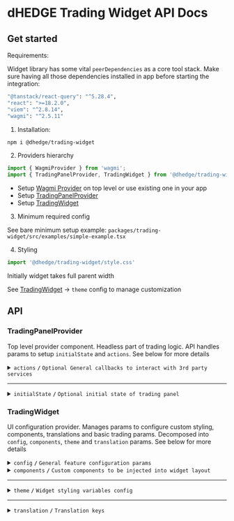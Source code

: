 # dHEDGE Trading Widget API Docs

## Get started

Requirements:

Widget library has some vital `peerDependencies` as a core tool stack. Make sure having all those dependencies installed in app before starting the integration:

```bash
"@tanstack/react-query": "^5.28.4",
"react": ">=18.2.0",
"viem": "^2.8.14",
"wagmi": "^2.5.11"
```

1. Installation:

```bash
npm i @dhedge/trading-widget
```
2. Providers hierarchy

```typescript jsx
import { WagmiProvider } from 'wagmi';
import { TradingPanelProvider, TradingWidget } from '@dhedge/trading-widget';
```

- Setup [Wagmi Provider](https://wagmi.sh/react/api/WagmiProvider) on top level or use existing one in your app
- Setup [TradingPanelProvider](#tradingpanelprovider)
- Setup [TradingWidget](#tradingwidget)

3. Minimum required config

See bare minimum setup example: `packages/trading-widget/src/examples/simple-example.tsx`

4. Styling

```typescript jsx
import '@dhedge/trading-widget/style.css'
```

Initially widget takes full parent width

See [TradingWidget](#tradingwidget) -> `theme` config to manage customization

## API

### TradingPanelProvider

Top level provider component. Headless part of trading logic. API handles params to setup `initialState` and `actions`. See below for more details 

<details>
<summary><code>actions</code> <code><b>/</b></code> <code>Optional General callbacks to interact with 3rd party services</code></summary>

> | name                                          | type                                                                                                                                                                                                                    | default value | description                                                                       |
> |-----------------------------------------------|-------------------------------------------------------------------------------------------------------------------------------------------------------------------------------------------------------------------------|---------------|-----------------------------------------------------------------------------------|
> | `onUpdateSendTokenInput`                      | (payload: Partial\<{ address: `Address`; symbol: `string`; value: `string`; decimals: `number`; isLoading?: `boolean` }\>) => void                                                                                      | undefined     | triggers on send token change                                                     |
> | `onUpdateTradingSettings`                     | (payload: Partial\<{ slippage: `number \| 'auto'`; minSlippage?: `number` isInfiniteAllowance: `boolean`; isMultiAssetWithdrawalEnabled: `boolean`; isMaxSlippageLoading: `boolean` }\>) => void                        | undefined     | triggers on trading settings change                                               |
> | `onSetTradingType`                            | (payload: `'deposit' \| 'withdraw'`) => void                                                                                                                                                                            | undefined     | triggers on trading type change                                                   |
> | `onUpdateTradingMeta`                         | (payload: Partial\<{ approvingStatus: `'pending' \| 'success'` }\>) => void                                                                                                                                             | undefined     | triggers on trading meta change                                                   |
> | `onUpdateTradingModal`                        | (payload: Partial\<{ isOpen: `boolean`; status: `'Success' \| 'None' \| 'Mining' \|  'Wallet'` }\>) => void                                                                                                             | undefined     | triggers on trading modal change                                                  |
> | `onUpdateTransactions`                        | (payload: AddTransaction \| UpdateTransaction \| RemoveTransaction) => void                                                                                                                                             | undefined     | triggers on transaction action change                                             |
> | `onTradingSettleError`                        | (error: `Error`) => void                                                                                                                                                                                                | undefined     | triggers on trading settle error                                                  |
> | `onTransactionError`                          | (error: `Error`, action: `TransactionAction` \| `undefined`, chainId?: `ChainId`, txHash?: `Address`) => void                                                                                                           | undefined     | triggers on transaction error                                                     |
> | `onTransactionSuccess`                        | (data: `WaitForTransactionReceiptReturnType`, action: `TransactionAction` \| `undefined`, link?: `string`) => void                                                                                                      | undefined     | triggers on transaction success                                                   |
> | `onTransactionEstimationError`                | (error: `EstimationError`, address: `Address`, chainId?: `ChainId`, account?: `Address`) => void                                                                                                                        | undefined     | triggers on transaction estimation error                                          |
> | `onTokenSelector`                             | (payload: { isOpen: `boolean`; entity: `'token' \| 'pool'` }) => void                                                                                                                                                   | undefined     | triggers on token selector change                                                 |
> | `onLog`                                       | (eventName: `string`, payload?: `Record<string, unknown>`) => void                                                                                                                                                      | undefined     | triggers on log event                                                             |
> | `onSimulateTransaction`                       | (payload: { chainId: `ChainId`; from: `Address`: to: `Address`; input: `string`; gas: `number`; value?: `string` }) => Promise<{ link?: `string`; simulation: { status: `boolean`; error_message: `string` } } \| null> | undefined     | triggers to simulate transaction and get error details after failed tx estimation |

###### Source: `packages/trading-widget/src/core-kit/providers/index.tsx`
###### Default values: `undefined`
</details>

------------------------------------------------------------------------------------------

<details>
<summary><code>initialState</code> <code><b>/</b></code> <code>Optional initial state of trading panel</code></summary>

> | name               | type                                                                                                                                                                                                                                     | default value                                                                                                              | description                                                                                     |
> |--------------------|------------------------------------------------------------------------------------------------------------------------------------------------------------------------------------------------------------------------------------------|----------------------------------------------------------------------------------------------------------------------------|-------------------------------------------------------------------------------------------------|
> | `poolAddress`      | Address                                                                                                                                                                                                                                  | `AddressZero`                                                                                                              | Current active pool address                                                                     |
> | `poolConfigMap`    | Record<Address, PoolConfig>                                                                                                                                                                                                              | `{}`                                                                                                                       | Map of pool configs available for trading                                                       |
> | `settings`         | { slippage: `number \| 'auto'`; minSlippage?: `number`; isInfiniteAllowance: `boolean`; isMultiAssetWithdrawalEnabled: `boolean`; isMaxSlippageLoading: `boolean` }                                                                      | { slippage: `'auto'`; isInfiniteAllowance: `false`; isMultiAssetWithdrawalEnabled: `true`; isMaxSlippageLoading: `false` } | Panel settings                                                                                  |
> | `type`             | 'deposit' \| 'withdraw'                                                                                                                                                                                                                  | `'deposit'`                                                                                                                | Trading type                                                                                    |
> | `input`            | { sendToken: { address: `Address`; symbol: `string`; value: `string`; decimals: `number`; isLoading?: `boolean` }; receiveToken: { address: `Address`; symbol: `string`; value: `string`; decimals: `number`; isLoading?: `boolean` }  } | `poolConfigMap[poolAddress]`                                                                                               | Send/receive tokens pair                                                                        |
> | `entryFee`         | { deposit: `number`; depositWithCustomCooldown: `number`; }                                                                                                                                                                              | { deposit: `0`; depositWithCustomCooldown: `0.1` }                                                                         | Entry fee config map                                                                            |
> | `meta`             | { approvingStatus?: `'pending' \| 'success'` }                                                                                                                                                                                           | `{}`                                                                                                                       | Trading meta info                                                                               |
> | `modal`            | { isOpen: `boolean`; status: `'Success' \| 'None' \| 'Mining' \|  'Wallet'`; action: `'deposit' \| 'withdraw' \| 'approve  \| 'oraclesUpdate'`; link?: `string`; sendToken: TradingToken \| null; receiveToken: TradingToken \| null }   | `{ isOpen: `false`,status: `'None'`, receiveToken: `null`, sendToken: `null` }`                                            | Trading modal state                                                                             |
> | `transactions`     | { action: `'deposit' \| 'withdraw' \| 'approve'`; symbol: `string`; chainId: `ChainId`; txHash?: `Address` }[]                                                                                                                           | `[]`                                                                                                                       | Pending transactions                                                                            |
> | `poolFallbackData` | { address: `Address`; managerLogicAddress?: `Address`; poolCompositions: `PoolComposition[]`; tokenPrice?: `string`; apy?: { value: `number`; currency: `'USD' \| 'ETH'`  }     }                                                        | { address: `AddressZero` }                                                                                                 | Current active pool fallback data to override or extend contract's response                     |
> | `defaultChainId`   | number (optional)                                                                                                                                                                                                                        | undefined                                                                                                                  | Chain id that will be returned from useNetwork wagmi hook when connected to unsupported network |

###### Source: `packages/trading-widget/src/core-kit/providers/index.tsx`
###### Default values: `packages/trading-widget/src/core-kit/providers/index.tsx`
</details>

### TradingWidget

UI configuration provider. Manages params to configure custom styling, components, translations and basic trading params. Decomposed into `config`, `components`, `theme` and `translation` params. See below for more details

<details>
<summary><code>config</code> <code><b>/</b></code> <code>General feature configuration params</code></summary>

##### params

> | name                               | type                                                           | default value                | description                                                                                                                                         |
> |------------------------------------|----------------------------------------------------------------|------------------------------|-----------------------------------------------------------------------------------------------------------------------------------------------------|
> | `isGeoBlocked`                     | `boolean`                                                      | `false`                      | Restricts depositing action button and conditionally renders GeoBlockAlert component                                                                |
> | `isSanctioned`                     | `boolean`                                                      | `false`                      | Restricts depositing action button and conditionally renders SanctionedAlert component                                                              |
> | `depositQuoteDiffWarningThreshold` | `number`                                                       | `1`                          | Deposit slippage absolute percent value warning threshold, Affects styling to warn user                                                             |
> | `depositQuoteDiffErrorThreshold`   | `number`                                                       | `3`                          | Deposit slippage absolute percent value error threshold, Affects styling to warn user                                                               |
> | `defaultWithdrawSlippageScale`     | `number[]`                                                     | `[0.1, 0.3, 0.5, 1, 1.5, 3]` | Initial withdraw slippage absolute percent. Further adjustments are available in panel settings                                                     |
> | `defaultLockTime`                  | `string`                                                       | `'24 hours'`                 | Formatted default deposit lock time to be displayed in panel (Long lockup period is used to bypass entry fee and can be managed in panel settings)  |
> | `customLockTime`                   | `string`                                                       | `'15 minutes'`               | Formatted custom deposit lock time alternative to be displayed in panel                                                                             |
> | `stablePrecision`                  | `number`                                                       | `3`                          | Number of decimals to be displayed in stables (e.g USDC balance)                                                                                    |
> | `defaultPrecision`                 | `number`                                                       | `6`                          | Number of decimals to be displayed in token values                                                                                                  |
> | `stakingChainId`                   | `number`                                                       | `10` (Optimism)              | ChainId to be used in staking logic                                                                                                                 |
> | `termsOfUseAccepted`               | `boolean`                                                      | `true`                       | Requires user to confirm terms of use by rendering DepositTermsOfUse component before deposit action                                                |
> | `standalone`                       | `boolean`                                                      | `true`                       | Handles token selection in SPA mode                                                                                                                 |
> | `chainConfig`                      | `Partial<Record<ChainId, { name: string; iconPath: string }>>` | `{}`                         | Sets map of chain `name` and `iconPath`                                                                                                             |

##### actions

> | name                                 | type                     | default value                 | description                                                                                                                                                                                                                                                                   |
> |--------------------------------------|--------------------------|-------------------------------|-------------------------------------------------------------------------------------------------------------------------------------------------------------------------------------------------------------------------------------------------------------------------------|
> | `onConnect`                          | `() => void`             | `() => {}`                    | Widget has built-in `Connect Wallet` action button that triggers `onConnect` callback assuming starting of abstract wallet connection process. After all the only requirement is to get connected wallet inside wagmi's `useAccount` hook to make trading operations possible |
> | `onAcceptTermsOfUse`                 | `() => Promise<boolean>` | `() => Promise.resolve(true)` | Callback is triggered after user's approval of Terms of Use statements assuming switching of external `config.termsOfUseAccepted` param to `true` state                                                                                                                       |

###### Source: `packages/trading-widget/src/trading-widget/providers/config-provider`
###### Default values: `packages/trading-widget/src/trading-widget/providers/config-provider/config-provider.defaults.ts`
</details>

<details>
<summary>
<code>components</code>
<code><b>/</b></code>
<code>Custom components to be injected into widget layout</code>
</summary>

> | name                   | type                                 | default value       | description                                                                                                     |
> |------------------------|--------------------------------------|---------------------|-----------------------------------------------------------------------------------------------------------------|
> | `GeoBlockAlert`        | ComponentType                        | `<GeoBlockAlert>`   | Component replaces deposit button while `isGeoBlocked` config param is set to `true`                            |
> | `SanctionedAlert`      | ComponentType                        | `<SanctionedAlert>` | Component replaces deposit button while `isSanctioned` config param is set to `true`                            |
> | `DepositMetaInfo`      | ComponentType                        | `undefined`         | Component is injected into deposit meta part of widget layout nearby TransactionOverviewDisclosure              |
> | `WithdrawMetaInfo`     | ComponentType                        | `undefined`         | Component is injected into withdraw meta part of widget layout nearby WithdrawTransactionOverviewDisclosure     |
> | `ExtraActionButton`    | ComponentType                        | `undefined`         | Component is injected below deposit action button and rendered if `isGeoBlocked` config param is set to `false` |
> | `Image`                | ComponentType<ImageProps>            | `<img>`             | Component optionally can be used to pass `nextjs` Image component to be used for assets rendering               |
> | `LogoSpinner`          | ComponentType<SVGProps<SVGElement>>  | `<Spinner>`         | Component is injected into widget pending transaction overlay. Assume using of spinning animation               |
> | `DepositTermsOfUse`    | ComponentType                        | `undefined`         | Component is injected into `TermsOfUseOverlay` to extend default terms of use statement points                  |


###### Source: `packages/trading-widget/src/trading-widget/providers/component-provider/component-provider.tsx`
###### Default values: `undefined`
</details>

------------------------------------------------------------------------------------------

<details>
<summary>
<code>theme</code>
<code><b>/</b></code>
<code>Widget styling variables config</code>
</summary>

##### global

###### color

path: `global.color[name]`

> | name                       | type       | default value                                | description                           |
> |----------------------------|------------|----------------------------------------------|---------------------------------------|
> | `colorTextPrimary`         | string     | `#ffffff`                                    | Primary text color                    |
> | `colorTextPrimaryHover`    | string     | `#ffffffCC`                                  | Primary hover text color              |
> | `colorBorderPrimary`       | string     | `global?.color?.colorTextPrimary ?? #ffffff` | Primary border color                  |
> | `colorTextSecondary`       | string     | `#9DA2AD`                                    | Secondary text color                  |
> | `colorBgPrimary`           | string     | `#1B2432`                                    | Primary bg color                      |
> | `colorBgSecondary`         | string     | `#2B313E`                                    | Secondary bg color                    |
> | `colorTextAccent`          | string     | `#ffffff`                                    | Accent text color                     |
> | `colorTextAccentHover`     | string     | `#ffffffCC`                                  | Accent hover text color               |
> | `colorBgAccentFrom`        | string     | `#73D393`                                    | Accent bg gradient `from` color       |
> | `colorBgAccentTo`          | string     | `#34855E`                                    | Accent bg gradient `to` color         |
> | `colorBgAccentFromHover`   | string     | `#73D393CC`                                  | Accent hover bg gradient `from` color |
> | `colorBgAccentToHover`     | string     | `#162435`                                    | Accent hover bg gradient `to` color   |
> | `colorTextNeutral`         | string     | `#9DA2AD80`                                  | Neutral text color                    |
> | `colorBgNeutral`           | string     | `#9DA2AD33`                                  | Neutral bg color                      |
> | `colorTextLoading`         | string     | `#ffffff99`                                  | Loading text color                    |
> | `colorTextError`           | string     | `#EF4444`                                    | Error text color                      |
> | `colorTextWarning`         | string     | `#AFA58D`                                    | Warning text color                    |
> | `colorIcon`                | string     | `global?.color?.colorTextPrimary ?? #ffffff` | Warning text color                    |

###### size

path: `global.size[name]`

> | name                   | type         | default value                                | description            |
> |------------------------|--------------|----------------------------------------------|------------------------|
> | `gap`                  | string       | `0.25rem`                                    | General flex gap       |
> | `spacer`               | string       | `4px`                                        | General spacer         |
> | `fontSizeBase`         | string       | `16px`                                       | Font size base         |
> | `lineHeightBase`       | string       | `24px`                                       | Line height base       |
> | `fontSizeXs`           | string       | `12px`                                       | Font size xs           |
> | `lineHeightXs`         | string       | `16px`                                       | Line height xs         |
> | `fontSizeSm`           | string       | `14px`                                       | Font size sm           |
> | `lineHeightSm`         | string       | `20px`                                       | Line height sm         |
> | `fontSizeLg`           | string       | `18px`                                       | Font size lg           |
> | `lineHeightLg`         | string       | `28px`                                       | Line height lg         |
> | `iconSize`             | string       | `20px`                                       | Icon size base         |
> | `iconSizeSm`           | string       | `24px`                                       | Icon size sm           |
> | `iconSecondarySize`    | string       | `16px`                                       | Icon secondary size    |
> | `iconSecondarySizeSm`  | string       | `16px`                                       | Icon secondary size sm |
> | `labelFontSize`        | string       | `config?.global?.size?.fontSizeXs ?? 12px`   | Label font size        |
> | `labelLineHeight`      | string       | `config?.global?.size?.lineHeightXs ?? 16px` | Label font size        |
> | `labelLineHeight`      | string       | `config?.global?.size?.lineHeightXs ?? 16px` | Label font size        |

###### style

path: `global.style[name]`

> | name                                               | type           | default value | description                  |
> |----------------------------------------------------|----------------|---------------|------------------------------|
> | `radiusPrimary`                                    | string         | `1rem`        | General border radius        |
> | `radiusSecondary`                                  | string         | `1rem`        | Secondary border radius      |
> | `fontWeightLight`                                  | string         | `300`         | Font weight light            |
> | `fontWeightMedium`                                 | string         | `500`         | Font weight medium           |
> | `fontWeightBold`                                   | string         | `700`         | Font weight bold             |
> | `actionOpacity`                                    | string         | `1`           | Action element opacity       |
> | `actionOpacityHover`                               | string         | `0.8`         | Action hover element opacity |

##### component

###### popup

path: `component.popup[name]`

> | name                 | type             | default value                                           | description      |
> |----------------------|------------------|---------------------------------------------------------|------------------|
> | `color.colorText`    | string           | `config?.global?.color?.colorTextSecondary ?? #9DA2AD`  | Popup text color |
> | `color.colorBg`      | string           | `config?.global?.color?.colorBgSecondary ?? #2B313E`    | Popup bg color   |
> | `color.colorBorder`  | string           | `config?.global?.color?.colorTextSecondary ?? #9DA2AD`  | Popup bg color   |
> | `size.fontSize`      | string           | `config?.global?.size?.fontSizeXs ?? 12px`              | Popup font size  |

###### popupList

path: `component.popupList[name]`

> | name                    | type             | default value                                            | description                   |
> |-------------------------|------------------|----------------------------------------------------------|-------------------------------|
> | `color.itemBgEven`      | string           | `transparent`                                            | Popup list even item bg color |
> | `color.itemBgOdd`       | string           | `#2A3648`                                                | Popup list odd item bg color  |
> | `color.headerBg`        | string           | `#1B2432`                                                | Popup list header bg color    |

###### tabGroup

path: `component.tabGroup[name]`

> | name      | type             | default value                    | description              |
> |-----------|------------------|----------------------------------|--------------------------|
> | `size.px` | string           | `global.size.spacer * 3`         | Tab group padding inline |

###### tabContent

path: `component.tabContent[name]`

> | name       | type             | default value             | description                |
> |------------|------------------|---------------------------|----------------------------|
> | `size.pt`  | string           | `global.size.spacer * 3`  | Tab content padding top    |
> | `size.px`  | string           | `0px`                     | Tab content padding inline |
> | `size.pb`  | string           | `global.size.spacer * 9`  | Tab content padding bottom |
> | `size.gap` | string           | `global.size.spacer * 2`  | Tab content flex gap       |

###### tab

path: `component.tab[name]`

> | name                     | type                | default value                        | description           |
> |--------------------------|---------------------|--------------------------------------|-----------------------|
> | `size.px`                | string              | `global.size.spacer * 9`             | Tab padding inline    |
> | `size.py`                | string              | `global.size.spacer * 3`             | Tab padding block     |
> | `size.fontSize`          | string              | `global.size.fontSizeSm`             | Tab font size         |
> | `color.colorBg`          | string              | `global.color.colorBgNeutral`        | Tab bg color          |
> | `color.colorText`        | string              | `global.color.colorTextNeutral`      | Tab text color        |
> | `color.selectColorText`  | string              | `global.color.colorTextPrimary`      | Tab select text color |
> | `color.colorTextHover`   | string              | `global.color.colorTextPrimaryHover` | Tab hover text color  |
> | `style.fontWeight`       | string              | `global.style.fontWeightBold`        | Tab font weight       |
> | `style.lineHeight`       | string              | `global.size.lineHeightSm`           | Tab line height       |

###### balance

path: `component.balance[name]`

> | name                   | type                | default value                      | description               |
> |------------------------|---------------------|------------------------------------|---------------------------|
> | `size.px`              | string              | `global.size.spacer * 3`           | Balance padding inline    |
> | `size.gap`             | string              | `global.size.gap`                  | Balance flex gap          |
> | `size.fontSize`        | string              | `global.size.fontSizeLg`           | Balance font size         |
> | `size.lineHeight`      | string              | `global.size.lineHeightLg`         | Balance line height       |
> | `size.priceFontSize`   | string              | `global.size.fontSizeBase`         | Balance price font size   |
> | `size.priceLineHeight` | string              | `global.size.lineHeightBase`       | Balance price line height |
> | `color.colorText`      | string              | `global.color.colorTextPrimary`    | Balance text color        |
> | `color.priceColorText` | string              | `global.color.colorTextSecondary`  | Balance price text color  |

###### inputGroup

path: `component.inputGroup[name]`

> | name           | type                | default value                         | description                |
> |----------------|---------------------|---------------------------------------|----------------------------|
> | `size.px`      | string              | `global.size.spacer * 3`              | Input group padding inline |
> | `size.gap`     | string              | `global.size.gap`                     | Input group flex gap       |

###### input

path: `component.input[name]`

> | name                       | type                    | default value                       | description                 |
> |----------------------------|-------------------------|-------------------------------------|-----------------------------|
> | `size.px`                  | string                  | `global.size.spacer * 3`            | Input padding inline        |
> | `size.py`                  | string                  | `global.size.spacer * 2`            | Input padding block         |
> | `size.gap`                 | string                  | `global.size.gap * 2`               | Input flex gap              |
> | `size.priceGap`            | string                  | `global.size.gap * 2`               | Input flex gap              |
> | `size.iconSize`            | string                  | `global.size.iconSize`              | Input icon size             |
> | `size.iconSizeSm`          | string                  | `global.size.iconSizeSm`            | Input icon size sm          |
> | `size.labelFontSize`       | string                  | `global.size.fontSizeSm`            | Input label line height     |
> | `size.labelLineHeight`     | string                  | `global.size.lineHeightSm`          | Input label font size       |
> | `size.fontSize`            | string                  | `global.size.fontSizeSm`            | Input font size             |
> | `size.lineHeight`          | string                  | `global.size.lineHeightSm`          | Input line height           |
> | `size.fontSizeLg`          | string                  | `global.size.fontSizeLg`            | Input font size lg          |
> | `size.lineHeightLg`        | string                  | `global.size.lineHeightLg`          | Input line height lg        |
> | `size.tokenFontSize`       | string                  | `global.size.fontSizeXs`            | Input token font size       |
> | `size.tokenLineHeight`     | string                  | `global.size.lineHeightXs`          | Input token line height     |
> | `size.tokenFontSizeSm`     | string                  | `global.size.fontSizeBase`          | Input token font size sm    |
> | `size.tokenLineHeightSm`   | string                  | `global.size.lineHeightBase`        | Input token line height sm  |
> | `size.buttonPx`            | string                  | `global.size.spacer * 2`            | Input button padding inline |
> | `size.buttonPy`            | string                  | `global.size.spacer`                | Input button padding block  |
> | `size.buttonFontSize`      | string                  | `global?.size?.fontSizeXs`          | Input button font size      |
> | `size.buttonLineHeight`    | string                  | `global?.size?.lineHeightXs`        | Input button line height    |
> | `color.textColor`          | string                  | `global.color.colorTextPrimary`     | Input text color            |
> | `color.loadingTextColor`   | string                  | `global.color.colorTextLoading`     | Input loading text color    |
> | `color.bgColor`            | string                  | `global.color.colorBgNeutral`       | Input bg color              |
> | `color.bgColorFocus`       | string                  | `transparent`                       | Input bg color              |
> | `color.borderColor`        | string                  | `#4C505B`                           | Input border color          |
> | `color.borderColorFocus`   | string                  | `global.color.colorTextPrimary`     | Input border focus color    |
> | `color.placeholderColor`   | string                  | `global.color.colorTextSecondary`   | Input placeholder color     |
> | `color.buttonBgColor`      | string                  | `global.color.colorBgSecondary`     | Input button bg color       |
> | `color.buttonBorderColor`  | string                  | `global.color.colorBgAccentTo`      | Input button border color   |
> | `color.buttonTextColor`    | string                  | `global.color.colorTextPrimary`     | Input button text color     |
> | `style.radius`             | string                  | `global.style.radiusPrimary`        | Input border radius         |
> | `style.labelFontWeight`    | string                  | `global.style.fontWeightLight`      | Input label font weight     |
> | `style.fontWeight`         | string                  | `global.style.fontWeightLight`      | Input font weight           |
> | `style.tokenFontWeight`    | string                  | `global.style.fontWeightLight`      | Input token font weight     |
> | `style.buttonRadius`       | string                  | `30px`                              | Input button border radius  |

###### tooltip

path: `component.tooltip[name]`

> | name                     | type              | default value                                             | description      |
> |--------------------------|-------------------|-----------------------------------------------------------|------------------|
> | `color.colorBg`          | string            | `#12171F`                                                 | Tooltip bg color |

###### switch

path: `component.switch[name]`

> | name                       | type              | default value                                              | description               |
> |----------------------------|-------------------|------------------------------------------------------------|---------------------------|
> | `color.colorBgChecked`     | string            | `#152E4D`                                                  | Switch checked bg color   |
> | `color.colorBg`            | string            | `#4C505B`                                                  | Switch unchecked bg color |

###### actionButton

path: `component.actionButton[name]`

> | name                             | type                | default value                         | description                                |
> |----------------------------------|---------------------|---------------------------------------|--------------------------------------------|
> | `size.borderWidth`               | string              | `1px`                                 | Action button border width                 |
> | `color.colorBgFrom`              | string              | `global.color.colorBgAccentFrom`      | Action button bg gradient color from       |
> | `color.colorBgTo`                | string              | `global.color.colorBgAccentTo`        | Action button bg gradient color to         |
> | `color.colorBgFromHover`         | string              | `global.color.colorBgAccentFromHover` | Action button hover bg gradient color from |
> | `color.colorBgToHover`           | string              | `global.color.colorBgAccentTo`        | Action button hover bg gradient color to   |
> | `color.colorBorder`              | string              | `global.color.colorBgAccentFrom`      | Action button border color                 |
> | `color.colorText`                | string              | `global.color.colorTextAccent`        | Action button text color                   |
> | `color.colorText`                | string              | `global.color.colorTextAccent`        | Action button text color                   |
> | `color.outlineColorBorder`       | string              | `#ffffff33`                           | Action outline button border color         |
> | `color.outlineColorBorderHover`  | string              | `#ffffffCC`                           | Action outline button hover border color   |
> | `color.outlineColorText`         | string              | `global.color.colorTextPrimary`       | Action outline button text color           |

###### meta

path: `component.meta[name]`

> | name                  | type                | default value                          | description          |
> |-----------------------|---------------------|----------------------------------------|----------------------|
> | `size.gap`            | string              | `global.size.gap`                      | Meta flex gap        |
> | `size.px`             | string              | `global.size.spacer * 3`               | Meta padding inline  |
> | `color.linkTextColor` | string              | `global.color.colorBgAccentFrom`       | Meta link text color |
> | `color.panelBgHover`  | string              | `config.global.color.colorBgNeutral`   | Meta panel hover bg  |

###### Source: `packages/trading-widget/src/trading-widget/providers/theme-provider/theme-provider.tsx`
###### Default values: `undefined`
</details>

------------------------------------------------------------------------------------------

<details>
<summary>
<code>translation</code>
<code><b>/</b></code>
<code>Translation keys</code>
</summary>

> | name                             | type   | default value                                                                                                                                                                         | description                                                                                                                      |
> |----------------------------------|--------|---------------------------------------------------------------------------------------------------------------------------------------------------------------------------------------|----------------------------------------------------------------------------------------------------------------------------------|
> | `depositSlippageWarning`         | string | Excludes entry fee. Slippage may be amplified by the leverage. See the docs for more info.                                                                                            |                                                                                                                                  |
> | `withdrawSlippageWarning`        | string | Slippage only applies to single asset withdrawals and withdrawals from vaults with debt positions in Aave.                                                                            |                                                                                                                                  |
> | `minSlippageWarning`             | string | Flexible min slippage value that is likely enough to process the transaction.                                                                                                         |                                                                                                                                  |
> | `highSlippageWarning`            | string | We recommend using another asset to trade with lower slippage.                                                                                                                        |                                                                                                                                  |
> | `recommendedMinSlippage`         | string | Recommended Min Slippage                                                                                                                                                              |                                                                                                                                  |
> | `projectedDailyEarningsTooltip`  | string | Projected daily earnings are based on the current APY and may differ from actual earnings.                                                                                            |                                                                                                                                  |
> | `dailyEarnings`                  | string | Daily Earnings                                                                                                                                                                        |                                                                                                                                  |
> | `projectedYearlyEarningsTooltip` | string | Projected yearly earnings are based on the current APY and may differ from actual earnings.                                                                                           |                                                                                                                                  |
> | `yearlyEarnings`                 | string | Yearly Earnings                                                                                                                                                                       |                                                                                                                                  |
> | `fullReceiveDetails`             | string | See full details influencing what you will receive.                                                                                                                                   |                                                                                                                                  |
> | `tradeDetails`                   | string | Trade details                                                                                                                                                                         |                                                                                                                                  |
> | `maxSlippage`                    | string | Max slippage                                                                                                                                                                          |                                                                                                                                  |
> | `minReceiveAmount`               | string | You will receive no less than this amount.                                                                                                                                            |                                                                                                                                  |
> | `minReceived`                    | string | Minimum Received                                                                                                                                                                      |                                                                                                                                  |
> | `estimatedMultiAssetFractions`   | string | Estimated multi asset fractions                                                                                                                                                       |                                                                                                                                  |
> | `infinite`                       | string | Infinite                                                                                                                                                                              |                                                                                                                                  |
> | `tokenAllowance`                 | string | Token Allowance                                                                                                                                                                       |                                                                                                                                  |
> | `entryFee`                       | string | Entry Fee                                                                                                                                                                             |                                                                                                                                  |
> | `entryFeeExplanation`            | string | When you deposit, the token takes a small entry fee. This fee helps cover the costs when we rebalance the underlying funds, and it's shared among all token holders.                  |                                                                                                                                  |
> | `amountToBeApproved`             | string | Amount of {symbol} tokens to be approved. Can be customized in settings.                                                                                                              |                                                                                                                                  |
> | `minDepositUsd`                  | string | Minimum deposit in USD.                                                                                                                                                               |                                                                                                                                  |
> | `minDeposit`                     | string | Minimum Deposit                                                                                                                                                                       |                                                                                                                                  |
> | `tokensLockTime`                 | string | Purchased tokens will have a {lockTime} lock.                                                                                                                                         |                                                                                                                                  |
> | `slippageTolerance`              | string | Slippage tolerance                                                                                                                                                                    |                                                                                                                                  |
> | `bypassEntryFee`                 | string | Bypass Entry Fee                                                                                                                                                                      |                                                                                                                                  |
> | `tokenAmountToApprove`           | string | Amount of tokens to be approved.                                                                                                                                                      |                                                                                                                                  |
> | `auto`                           | string | Auto                                                                                                                                                                                  |                                                                                                                                  |
> | `autoSlippageDescription`        | string | App is testing different slippage ranges, starting low and increasing until it's likely to pass                                                                                       |                                                                                                                                  |
> | `lengthenLockup`                 | string | Lengthen lockup to remove entry fee                                                                                                                                                   |                                                                                                                                  |
> | `deposit`                        | string | Buy                                                                                                                                                                                   |                                                                                                                                  |
> | `withdraw`                       | string | Sell                                                                                                                                                                                  |                                                                                                                                  |
> | `yourBalance`                    | string | Your Balance                                                                                                                                                                          |                                                                                                                                  |
> | `max`                            | string | Max                                                                                                                                                                                   |                                                                                                                                  |
> | `allAssets`                      | string | All Assets                                                                                                                                                                            |                                                                                                                                  |
> | `all`                            | string | All                                                                                                                                                                                   |                                                                                                                                  |
> | `payWith`                        | string | Pay with                                                                                                                                                                              |                                                                                                                                  |
> | `buyEstimated`                   | string | Buy (estimated)                                                                                                                                                                       |                                                                                                                                  |
> | `sell`                           | string | Sell                                                                                                                                                                                  |                                                                                                                                  |
> | `receiveEstimated`               | string | Receive (estimated)                                                                                                                                                                   |                                                                                                                                  |
> | `confirmInWallet`                | string | Please confirm in wallet                                                                                                                                                              |                                                                                                                                  |
> | `pending`                        | string | Pending...                                                                                                                                                                            |                                                                                                                                  |
> | `approve`                        | string | Approve                                                                                                                                                                               |                                                                                                                                  |
> | `connectWallet`                  | string | Connect Wallet                                                                                                                                                                        |                                                                                                                                  |
> | `minimumPurchase`                | string | Minimum purchase is ${value}                                                                                                                                                          |                                                                                                                                  |
> | `poolIsInactive`                 | string | {poolSymbol} token is no longer active. Please withdraw from them.                                                                                                                    |                                                                                                                                  |
> | `poolIsPrivate`                  | string | This vault is currently private                                                                                                                                                       |                                                                                                                                  |
> | `updateOracles`                  | string | Update Oracles                                                                                                                                                                        |                                                                                                                                  |
> | `confirmMaxSlippage`             | string | Confirm {slippagePercentage}% max slippage                                                                                                                                            |                                                                                                                                  |
> | `withdrawalWindowDisabled`       | string | You can sell your {tokenSymbol} tokens during withdrawal window period starting from {startTime}                                                                                      |                                                                                                                                  |
> | `withdrawCooldown`               | string | You can sell your {tokenSymbol} tokens in {cooldownEndTime}                                                                                                                           |                                                                                                                                  |
> | `termsOfUse`                     | string | Terms Of Use                                                                                                                                                                          |                                                                                                                                  |
> | `termOfUseDepositListTitle`      | string | Please know the following before depositing                                                                                                                                           |                                                                                                                                  |
> | `termOfUseDepositAssetSlippage`  | string | When exiting, investors receive single asset or the underlying vault assets. Withdraw slippage can be customized in withdraw settings                                                 |                                                                                                                                  |
> | `termOfUseDepositBugs`           | string | There may be interface bugs on the platform                                                                                                                                           |                                                                                                                                  |
> | `termOfUseDepositDowntime`       | string | There may be interface downtime (planned and unplanned)                                                                                                                               |                                                                                                                                  |
> | `termOfUseDepositAuditRisk`      | string | Smart contracts are audited but a risk is still present                                                                                                                               |                                                                                                                                  |
> | `termOfUseDepositAccept`         | string | Accept & Deposit                                                                                                                                                                      |                                                                                                                                  |
> | `back`                           | string | Back                                                                                                                                                                                  |                                                                                                                                  |
> | `highSlippage`                   | string | High Slippage Alert                                                                                                                                                                   |                                                                                                                                  |
> | `responsibleHighSlippage`        | string | By proceeding with this trade, you acknowledge and accept the possibility of experiencing high slippage, resulting in a potential difference between the expected and executed price. |                                                                                                                                  |
> | `highSlippageListTitle`          | string | Please consider the following before confirming                                                                                                                                       |                                                                                                                                  |
> | `highSlippageQuoteDiff`          | string | Be aware that the final amount of assets you receive may be different from the initially quoted value.                                                                                |                                                                                                                                  |
> | `highSlippageRisk`               | string | Ensure that you understand the risks associated with high slippage and are comfortable proceeding with the trade.                                                                     |                                                                                                                                  |
> | `confirm`                        | string | Confirm                                                                                                                                                                               |                                                                                                                                  |
> | `selectToken`                    | string | Select Token                                                                                                                                                                          |                                                                                                                                  |
> | `sendingOrderToWallet`           | string | Sending order to your wallet                                                                                                                                                          |                                                                                                                                  |
> | `settingUpTx`                    | string | Setting up transaction                                                                                                                                                                |                                                                                                                                  |
> | `updateSynthetixOracles`         | string | Updating Synthetix Oracles                                                                                                                                                            |                                                                                                                                  |
> | `approveSpending`                | string | Approve {symbol} spending                                                                                                                                                             |                                                                                                                                  |
> | `pay`                            | string | Pay                                                                                                                                                                                   |                                                                                                                                  |
> | `multiAssetFractions`            | string | multi asset fractions                                                                                                                                                                 |                                                                                                                                  |
> | `explorer`                       | string | Explorer                                                                                                                                                                              |                                                                                                                                  |
> | `as`                             | string | As                                                                                                                                                                                    |                                                                                                                                  |

###### Source: `packages/trading-widget/src/trading-widget/providers/translation-provider/translation-provider.tsx`
###### Default values: `packages/trading-widget/src/trading-widget/providers/translation-provider/translation-provider.defaults.ts`
</details>
